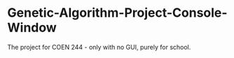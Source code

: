 # Genetic-Algorithm-Project-Console-Window
The project for COEN 244 - only with no GUI, purely for school.
